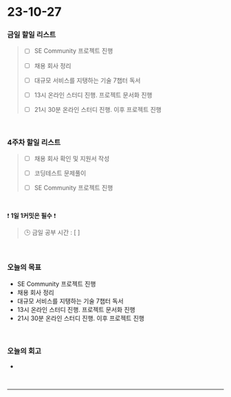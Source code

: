 # 23-10-27
### 금일 할일 리스트
> - [ ]  SE Community 프로젝트 진행
>
> - [ ]  채용 회사 정리
>
> - [ ]  대규모 서비스를 지탱하는 기술 7챕터 독서
>
> - [ ]  13시 온라인 스터디 진행. 프로젝트 문서화 진행
>
> - [ ]  21시 30분 온라인 스터디 진행. 이후 프로젝트 진행



<br/>

### 4주차 할일 리스트  
> - [ ]  채용 회사 확인 및 지원서 작성
>
> - [ ]  코딩테스트 문제풀이
>
> - [ ]  SE Community 프로젝트 진행

<br/>

❗ **1일 1커밋은 필수** ❗
> 🕒 금일 공부 시간 : [ ]
  
<br/>

### 오늘의 목표
- SE Community 프로젝트 진행
- 채용 회사 정리
- 대규모 서비스를 지탱하는 기술 7챕터 독서
- 13시 온라인 스터디 진행. 프로젝트 문서화 진행
- 21시 30분 온라인 스터디 진행. 이후 프로젝트 진행


<br>

### 오늘의 회고
- 


<br/>

------------  
